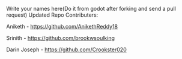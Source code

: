 Write your names here(Do it from godot after forking and send a pull request)
Updated Repo
Contributers:
	
Aniketh - https://github.com/AnikethReddy18  

Srinith - https://github.com/brookwsoulking

Darin Joseph - https://github.com/Crookster020

